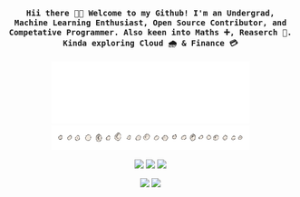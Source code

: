 <h4 align="center"><samp> Hii there 👋🏽  Welcome to my Github! I'm an Undergrad, Machine Learning Enthusiast, Open Source Contributor, and Competative Programmer. Also keen into Maths ➕, Reaserch 🤔. Kinda exploring Cloud 🌧️ & Finance 💳   </samp></h4>

<p align="center">
  <img width="350" src="Images/hello.gif"></br>
  <img width="350" src="Images/endline.gif">
</p>

<p align="center">
<a href= ""><img src="https://img.icons8.com/fluency-systems-regular/32/000000/attach-resume-male.png"/></a>
<a href= "https://twitter.com/subh_ham73"><img src="https://img.icons8.com/material-outlined/32/000000/twitter.png"/></a>
<a href= "https://www.linkedin.com/in/subham-jyoti-a2352a213/"><img src="https://img.icons8.com/material-outlined/32/000000/linkedin--v2.png"/></a>
</p>

<p align="center">
<img height="50%" width="auto" src ="https://github-readme-stats.vercel.app/api?username=subham73&&show_icons=true&count_private=true&theme=darcula&hide_border=true&hide=stars,issues&bg_color=00000000">
<img height="50%" width="auto" src ="https://github-readme-stats.vercel.app/api/top-langs?username=subham73&show_icons=true&locale=en&layout=compact&hide_border=true&theme=darcula&bg_color=00000000&langs_count=6">
</p>
